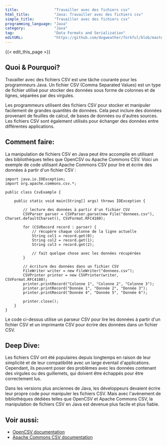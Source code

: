 ```yaml
---
title:                "Travailler avec des fichiers csv"
html_title:           "Java: Travailler avec des fichiers csv"
simple_title:         "Travailler avec des fichiers csv"
programming_language: "Java"
category:             "Java"
tag:                  "Data Formats and Serialization"
editURL:              "https://github.com/dogweather/forkful/blob/master/content/fr/java/working-with-csv.md"
---
```


{{< edit_this_page >}}

## Quoi & Pourquoi?

Travailler avec des fichiers CSV est une tâche courante pour les programmeurs Java. Un fichier CSV (Comma Separated Values) est un type de fichier utilisé pour stocker des données sous forme de colonnes et de lignes, séparées par des virgules.

Les programmeurs utilisent des fichiers CSV pour stocker et manipuler facilement de grandes quantités de données. Cela peut inclure des données provenant de feuilles de calcul, de bases de données ou d'autres sources. Les fichiers CSV sont également utilisés pour échanger des données entre différentes applications.

## Comment faire:

La manipulation de fichiers CSV en Java peut être accomplie en utilisant des bibliothèques telles que OpenCSV ou Apache Commons CSV. Voici un exemple de code utilisant Apache Commons CSV pour lire et écrire des données à partir d'un fichier CSV :

```
import java.io.IOException;
import org.apache.commons.csv.*;

public class CsvExample {

    public static void main(String[] args) throws IOException {

        // lecture des données à partir d'un fichier CSV
        CSVParser parser = CSVParser.parse(new File("donnees.csv"), Charset.defaultCharset(), CSVFormat.RFC4180);
        
        for (CSVRecord record : parser) {
            // récupère chaque colonne de la ligne actuelle
            String col1 = record.get(0);
            String col2 = record.get(1);
            String col3 = record.get(2);

            // fait quelque chose avec les données récupérées
        }

        // écriture des données dans un fichier CSV
        FileWriter writer = new FileWriter("donnees.csv");
        CSVPrinter printer = new CSVPrinter(writer, CSVFormat.RFC4180);
        printer.printRecord("Colonne 1", "Colonne 2", "Colonne 3");
        printer.printRecord("Donnée 1", "Donnée 2", "Donnée 3");
        printer.printRecord("Donnée 4", "Donnée 5", "Donnée 6");

        printer.close();
    }
}
```

Le code ci-dessus utilise un parseur CSV pour lire les données à partir d'un fichier CSV et un imprimante CSV pour écrire des données dans un fichier CSV.

## Deep Dive:

Les fichiers CSV ont été populaires depuis longtemps en raison de leur simplicité et de leur compatibilité avec un large éventail d'applications. Cependant, ils peuvent poser des problèmes avec les données contenant des virgules ou des guillemets, qui doivent être échappés pour être correctement lus.

Dans les versions plus anciennes de Java, les développeurs devaient écrire leur propre code pour manipuler les fichiers CSV. Mais avec l'avènement de bibliothèques dédiées telles que OpenCSV et Apache Commons CSV, la manipulation de fichiers CSV en Java est devenue plus facile et plus fiable.

## Voir aussi:

- [OpenCSV documentation](http://opencsv.sourceforge.net/)
- [Apache Commons CSV documentation](https://commons.apache.org/proper/commons-csv/)